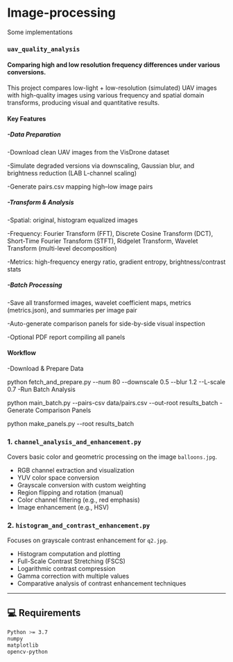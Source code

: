 # Image-processing
Some implementations

### `uav_quality_analysis`

#### Comparing high and low resolution frequency differences under various conversions.

This project compares low-light + low-resolution (simulated) UAV images with high-quality images using various frequency and spatial domain transforms, producing visual and quantitative results.

#### Key Features
##### -Data Preparation

-Download clean UAV images from the VisDrone dataset

-Simulate degraded versions via downscaling, Gaussian blur, and brightness reduction (LAB L-channel scaling)

-Generate pairs.csv mapping high–low image pairs

##### -Transform & Analysis

-Spatial: original, histogram equalized images

-Frequency: Fourier Transform (FFT), Discrete Cosine Transform (DCT), Short-Time Fourier Transform (STFT), Ridgelet Transform, Wavelet Transform (multi-level decomposition)

-Metrics: high-frequency energy ratio, gradient entropy, brightness/contrast stats

##### -Batch Processing

-Save all transformed images, wavelet coefficient maps, metrics (metrics.json), and summaries per image pair

-Auto-generate comparison panels for side-by-side visual inspection

-Optional PDF report compiling all panels

#### Workflow
-Download & Prepare Data

python fetch_and_prepare.py --num 80 --downscale 0.5 --blur 1.2 --L-scale 0.7
-Run Batch Analysis

python main_batch.py --pairs-csv data/pairs.csv --out-root results_batch
-Generate Comparison Panels

python make_panels.py --root results_batch


### 1. `channel_analysis_and_enhancement.py`

Covers basic color and geometric processing on the image `balloons.jpg`.

- RGB channel extraction and visualization
- YUV color space conversion
- Grayscale conversion with custom weighting
- Region flipping and rotation (manual)
- Color channel filtering (e.g., red emphasis)
- Image enhancement (e.g., HSV)

### 2. `histogram_and_contrast_enhancement.py`

Focuses on grayscale contrast enhancement for `q2.jpg`.

- Histogram computation and plotting
- Full-Scale Contrast Stretching (FSCS)
- Logarithmic contrast compression
- Gamma correction with multiple values
- Comparative analysis of contrast enhancement techniques

---

## 💻 Requirements

```bash
Python >= 3.7
numpy
matplotlib
opencv-python
